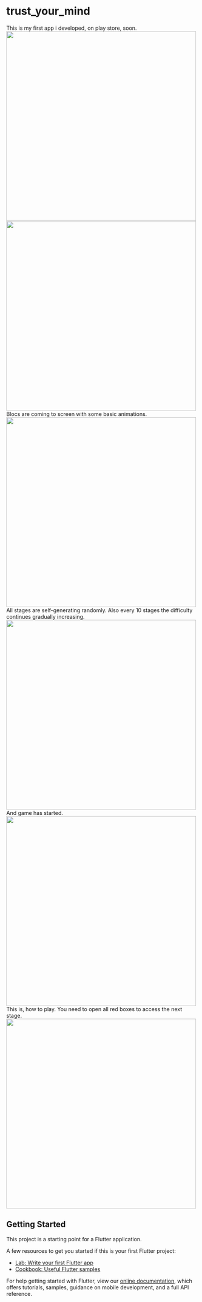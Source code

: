 # trust_your_mind



This is my first app i developed, on play store, soon.
<img src="assets/Images/bigpic.png" height ="500">
<img src="assets/Images/mainpage.png" width ="500">
 Blocs are coming to screen with some basic animations.  
<img src="assets/Images/blocs.png" width ="500">
 All stages are self-generating randomly. Also every 10 stages the difficulty continues gradually increasing.
<img src="assets/Images/tutorial1.png" width ="500">
 And game has started.
<img src="assets/Images/tutorial2.png" width ="500">
This is, how to play. You need to open all red boxes to access the next stage. 
<img src="assets/Images/tutorial3.png" width ="500">

## Getting Started

This project is a starting point for a Flutter application.

A few resources to get you started if this is your first Flutter project:

- [Lab: Write your first Flutter app](https://flutter.dev/docs/get-started/codelab)
- [Cookbook: Useful Flutter samples](https://flutter.dev/docs/cookbook)

For help getting started with Flutter, view our
[online documentation](https://flutter.dev/docs), which offers tutorials,
samples, guidance on mobile development, and a full API reference.
